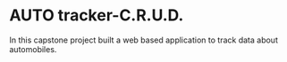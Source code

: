 # AUTO tracker-C.R.U.D.

In this capstone project built a web based application to track data about automobiles.



